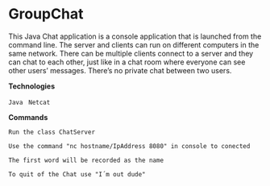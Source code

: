 # GroupChat

This Java Chat application is a console application that is launched from the command line. The server and clients can run on different computers in the same network.
There can be multiple clients connect to a server and they can chat to each other, just like in a chat room where everyone can see other users’ messages. There’s no private chat between two users.

**Technologies**

`Java `
`Netcat`

**Commands**

`Run the class ChatServer`

`Use the command "nc hostname/IpAddress 8080" in console to conected`

`The first word will be recorded as the name`

`To quit of the Chat use "I´m out dude"`




